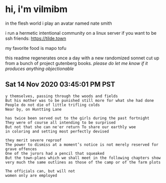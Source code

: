 # hi, i'm vilmibm

in the flesh world i play an avatar named nate smith

i run a hermetic intentional community on a linux server if you want to be ssh friends: https://tilde.town

my favorite food is mapo tofu

this readme regenerates once a day with a new randomized sonnet cut up from a bunch of project gutenberg books.
_please do let me know if it produces anything objectionable_

## Sat 14 Nov 2020 03:45:01 PM PST

    y themselves, passing through the woods and fields
    But his mother was to be punished still more for what she had done
    People do not die of little trifling colds
    Near by, on Huntting Lane
    
    has twice been served out to the girls during the past fortnight
    They were of course all intending to be surprised
    But not that she can ne'er return To share our earthly woe
    in coloring and setting most perfectly devised
    
    they merit severe reproof
    The power to dismiss at a moment’s notice is not merely reserved for grave offences
    One of the jurors had a pencil that squeaked
    But the town-plans which we shall meet in the following chapters show very much the same outlines as those of the camp or of the farm plots
    
    The officials can, but will not
    women only are employed
